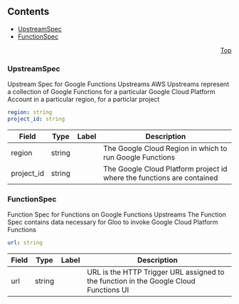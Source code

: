<a name="top"></a>

## Contents
  - [UpstreamSpec](#gloo.api.google.v1.UpstreamSpec)
  - [FunctionSpec](#gloo.api.google.v1.FunctionSpec)



<a name="github.com/solo-io/gloo/pkg/plugins/google/spec"></a>
<p align="right"><a href="#top">Top</a></p>




<a name="gloo.api.google.v1.UpstreamSpec"></a>

### UpstreamSpec
Upstream Spec for Google Functions Upstreams
AWS Upstreams represent a collection of Google Functions for a particular Google Cloud Platform Account
in a particular region, for a particlar project


```yaml
region: string
project_id: string

```
| Field | Type | Label | Description |
| ----- | ---- | ----- | ----------- |
| region | string |  | The Google Cloud Region in which to run Google Functions |
| project_id | string |  | The Google Cloud Platform project id where the functions are contained |






<a name="gloo.api.google.v1.FunctionSpec"></a>

### FunctionSpec
Function Spec for Functions on Google Functions Upstreams
The Function Spec contains data necessary for Gloo to invoke Google Cloud Platform Functions


```yaml
url: string

```
| Field | Type | Label | Description |
| ----- | ---- | ----- | ----------- |
| url | string |  | URL is the HTTP Trigger URL assigned to the function in the Google Cloud Functions UI |





 

 

 

